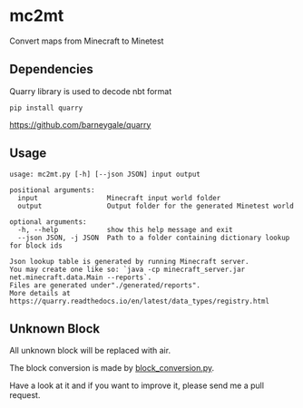 # mc2mt
Convert maps from Minecraft to Minetest

## Dependencies

Quarry library is used to decode nbt format 

`pip install quarry` 

https://github.com/barneygale/quarry

## Usage
```
usage: mc2mt.py [-h] [--json JSON] input output

positional arguments:
  input                 Minecraft input world folder
  output                Output folder for the generated Minetest world

optional arguments:
  -h, --help            show this help message and exit
  --json JSON, -j JSON  Path to a folder containing dictionary lookup for block ids

Json lookup table is generated by running Minecraft server.
You may create one like so: `java -cp minecraft_server.jar net.minecraft.data.Main --reports`.
Files are generated under"./generated/reports".
More details at https://quarry.readthedocs.io/en/latest/data_types/registry.html
```

## Unknown Block

All unknown block will be replaced with air.

The block conversion is made by [block_conversion.py](block_conversion.py).

Have a look at it and if you want to improve it, please send me a pull request.

